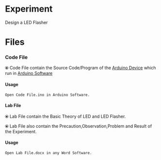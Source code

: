# Experiment 
  Design a LED Flasher

# Files

### Code File
 ⦿ Code File contain the Source Code/Program of the [Arduino Device](https://www.arduino.cc/) which run in [Arduino Software](https://www.arduino.cc/en/Main/Software)

#### Usage 
  ```
  Open Code File.ino in Arduino Software.
  ```
#### Lab File
 ⦿ Lab File contain the Basic Theory of LED and LED Flasher.
 
 ⦿ Lab File also contain the Precaution,Observation,Problem and Result of the Experiment.
 
#### Usage 
  ```
  Open Lab File.docx in any Word Software.
  ```
